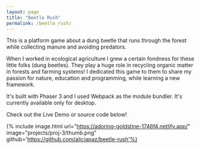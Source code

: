 ```yaml
---
layout: page
title: "Beetle Rush"
permalink: /beetle_rush/
---
```


This is a platform game about a dung beetle that runs through the forest while collecting manure and avoiding predators. 

When I worked in ecological agriculture I grew a certain fondness for these little folks (dung beetles). They play a huge role in recycling organic matter in forests and farming systems! I dedicated this game to them to share my passion for nature, education and programming, while learning a new framework.

It's built with Phaser 3 and I used Webpack as the module bundler. It's currently available only for desktop.

 Check out the Live Demo or source code below! 

{% include image.html url="https://adoring-goldstine-1746f4.netlify.app/" image="projects/proj-3/thumb.png" github='https://github.com/aliciapaz/beetle-rush'%}